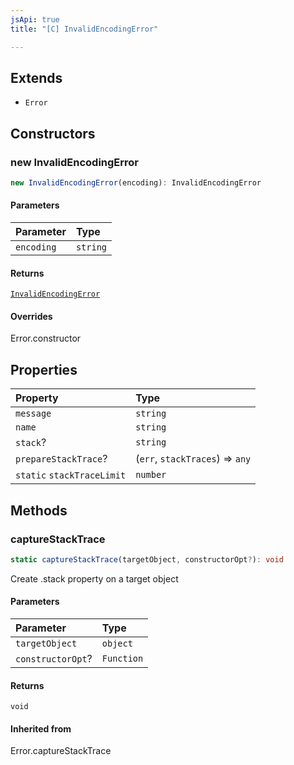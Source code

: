 ```yaml
---
jsApi: true
title: "[C] InvalidEncodingError"

---
```

## Extends

- `Error`

## Constructors

### new InvalidEncodingError

```ts
new InvalidEncodingError(encoding): InvalidEncodingError
```

#### Parameters

| Parameter | Type |
| :------ | :------ |
| `encoding` | `string` |

#### Returns

[`InvalidEncodingError`](Class.InvalidEncodingError.md)

#### Overrides

Error.constructor

## Properties

| Property | Type |
| :------ | :------ |
| `message` | `string` |
| `name` | `string` |
| `stack`? | `string` |
| `prepareStackTrace`? | (`err`, `stackTraces`) => `any` |
| `static` `stackTraceLimit` | `number` |

## Methods

### captureStackTrace

```ts
static captureStackTrace(targetObject, constructorOpt?): void
```

Create .stack property on a target object

#### Parameters

| Parameter | Type |
| :------ | :------ |
| `targetObject` | `object` |
| `constructorOpt`? | `Function` |

#### Returns

`void`

#### Inherited from

Error.captureStackTrace
